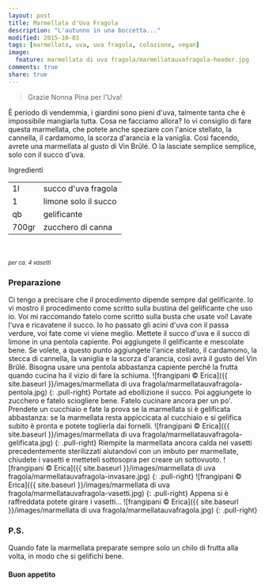 ```yaml
---
layout: post
title: Marmellata d'Uva Fragola
description: "L'autunno in una boccetta..."
modified: 2015-10-03
tags: [marmellata, uva, uva fragola, colazione, vegan]
image:
  feature: marmellata di uva fragola/marmellatauvafragola-header.jpg
comments: true
share: true
---
```


> Grazie Nonna Pina per l'Uva!

È periodo di vendemmia, i giardini sono pieni d'uva, talmente tanta che è impossibile mangiarla tutta. Cosa ne facciamo allora? Io vi consiglio di fare questa marmellata, che potete anche speziare con l'anice stellato, la cannella, il cardamomo, la scorza d'arancia e la vaniglia. Così facendo, avrete una marmellata al gusto di Vin Brûlé. O la lasciate semplice semplice, solo con il succo d'uva.


<div class="ingredients">
  <div class="ingredients-title">Ingredienti</div>
  <table>
    <tbody>
      <tr>
        <td>1l</td>
        <td>succo d'uva fragola</td>
      </tr>
      <tr>
        <td>1</td>
        <td>limone solo il succo</td>
      </tr>
      <tr>
        <td>qb</td>
        <td>gelificante</td>
      </tr>
      <tr>
        <td>700gr</td>
        <td>zucchero di canna</td>          
      </tr>
    </tbody>
  </table>
  <br></br>
  <i class="pull-right" style="font-size: 80%;">per ca. 4 vasetti</i>
</div>


<h3>
  <font color="grey">
    <i class="icon-cogs"></i>
  </font> Preparazione
</h3>

Ci tengo a precisare che il procedimento dipende sempre dal gelificante. Io vi mostro il procedimento come scritto sulla bustina del gelificante che uso io. Voi mi raccomando fatelo come scritto sulla busta che usate voi!
Lavate l'uva e ricavatene il succo. Io ho passato gli acini d'uva con il passa verdure, voi fate come vi viene meglio. Mettete il succo d'uva e il succo di limone in una pentola capiente. Poi aggiungete il gelificante e mescolate bene. Se volete, a questo punto aggiungete l'anice stellato, il cardamomo, la stecca di cannella, la vaniglia e la scorza d'arancia, così avrà il gusto del Vin Brûlé. Bisogna usare una pentola abbastanza capiente perché la frutta quando cucina ha il vizio di fare la schiuma.
![frangipani © Erica]({{ site.baseurl }}/images/marmellata di uva fragola/marmellatauvafragola-pentola.jpg)
{: .pull-right}
Portate ad ebollizione il succo. Poi aggiungete lo zucchero e fatelo sciogliere bene.
Fatelo cucinare ancora per un po'. Prendete un cucchiaio e fate la prova se la marmellata si è gelificata abbastanza: se la marmellata resta appiccicata al cucchiaio e si gelifica subito è pronta e potete toglierla dai fornelli.
![frangipani © Erica]({{ site.baseurl }}/images/marmellata di uva fragola/marmellatauvafragola-gelificata.jpg)
{: .pull-right}
Riempite la marmellata ancora calda nei vasetti precedentemente sterilizzati aiutandovi con un imbuto per marmellate, chiudete i vasetti e metteteli sottosopra per creare un sottovuoto.
![frangipani © Erica]({{ site.baseurl }}/images/marmellata di uva fragola/marmellatauvafragola-invasare.jpg)
{: .pull-right}
![frangipani © Erica]({{ site.baseurl }}/images/marmellata di uva fragola/marmellatauvafragola-vasetti.jpg)
{: .pull-right}
Appena si è raffreddata potete girare i vasetti...
![frangipani © Erica]({{ site.baseurl }}/images/marmellata di uva fragola/marmellatauvafragola.jpg)
{: .pull-right}

<h3>
  <font color="#FFCC00">
    <i class="icon-lightbulb"></i>
  </font> P.S.
</h3>

Quando fate la marmellata preparate sempre solo un chilo di frutta alla volta, in modo che si gelifichi bene.

<h4>Buon appetito
  <font color="red">
    <i class="icon-smile"></i>
  </font>
</h4>
